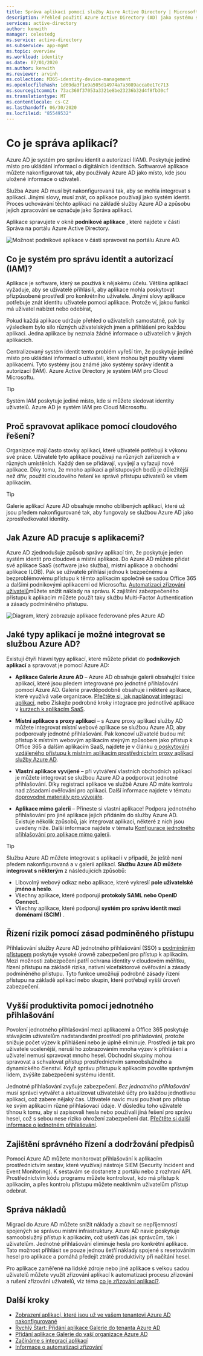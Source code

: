 ```yaml
---
title: Správa aplikací pomocí služby Azure Active Directory | Microsoft Docs
description: Přehled použití Azure Active Directory (AD) jako systému správy identit a autorizace (IAM) pro vaše cloudové a místní aplikace.
services: active-directory
author: kenwith
manager: celestedg
ms.service: active-directory
ms.subservice: app-mgmt
ms.topic: overview
ms.workload: identity
ms.date: 07/01/2020
ms.author: kenwith
ms.reviewer: arvinh
ms.collection: M365-identity-device-management
ms.openlocfilehash: 1d69da3f1e9a505d14974a7a3089acca0e17c713
ms.sourcegitcommit: 73ac360f37053a3321e8be23236b32d4f8fb30cf
ms.translationtype: MT
ms.contentlocale: cs-CZ
ms.lasthandoff: 06/30/2020
ms.locfileid: "85549532"
---
```

# <a name="what-is-application-management"></a>Co je správa aplikací?

Azure AD je systém pro správu identit a autorizací (IAM). Poskytuje jediné místo pro ukládání informací o digitálních identitách. Softwarové aplikace můžete nakonfigurovat tak, aby používaly Azure AD jako místo, kde jsou uložené informace o uživateli. 

Služba Azure AD musí být nakonfigurovaná tak, aby se mohla integrovat s aplikací. Jinými slovy, musí znát, co aplikace používají jako systém identit. Proces uchovávání těchto aplikací na základě služby Azure AD a způsobu jejich zpracování se označuje jako Správa aplikací.

Aplikace spravujete v okně **podnikové aplikace** , které najdete v části Správa na portálu Azure Active Directory.

![Možnost podnikové aplikace v části spravovat na portálu Azure AD.](media/what-is-application-management/enterprise-applications-in-nav.png)

## <a name="what-is-an-identity-and-authorization-management-iam-system"></a>Co je systém pro správu identit a autorizací (IAM)?
Aplikace je software, který se používá k nějakému účelu. Většina aplikací vyžaduje, aby se uživatelé přihlásili, aby aplikace mohla poskytovat přizpůsobené prostředí pro konkrétního uživatele. Jinými slovy aplikace potřebuje znát identitu uživatele pomocí aplikace. Protože ví, jakou funkci má uživatel nabízet nebo odebírat,

Pokud každá aplikace udržuje přehled o uživatelích samostatně, pak by výsledkem bylo silo různých uživatelských jmen a přihlášení pro každou aplikaci. Jedna aplikace by neznala žádné informace o uživatelích v jiných aplikacích.

Centralizovaný systém identit tento problém vyřeší tím, že poskytuje jediné místo pro ukládání informací o uživateli, které mohou být použity všemi aplikacemi. Tyto systémy jsou známé jako systémy správy identit a autorizací (IAM). Azure Active Directory je systém IAM pro Cloud Microsoftu.

>[!TIP]
>Systém IAM poskytuje jediné místo, kde si můžete sledovat identity uživatelů. Azure AD je systém IAM pro Cloud Microsoftu.


## <a name="why-manage-applications-with-a-cloud-solution"></a>Proč spravovat aplikace pomocí cloudového řešení?

Organizace mají často stovky aplikací, které uživatelé potřebují k výkonu své práce. Uživatelé tyto aplikace používají na různých zařízeních a v různých umístěních. Každý den se přidávají, vyvíjejí a vyřazují nové aplikace. Díky tomu, že mnoho aplikací a přístupových bodů je důležitější než dřív, použití cloudového řešení ke správě přístupu uživatelů ke všem aplikacím.

>[!TIP]
>Galerie aplikací Azure AD obsahuje mnoho oblíbených aplikací, které už jsou předem nakonfigurované tak, aby fungovaly se službou Azure AD jako zprostředkovatel identity.

## <a name="how-does-azure-ad-work-with-applications"></a>Jak Azure AD pracuje s aplikacemi?

Azure AD zjednodušuje způsob správy aplikací tím, že poskytuje jeden systém identit pro cloudové a místní aplikace. Do Azure AD můžete přidat své aplikace SaaS (software jako služba), místní aplikace a obchodní aplikace (LOB). Pak se uživatelé přihlásí jednou k bezpečnému a bezproblémovému přístupu k těmto aplikacím společně se sadou Office 365 a dalšími podnikovými aplikacemi od Microsoftu. [Automatizaci zřizování uživatelů](../app-provisioning/user-provisioning.md)můžete snížit náklady na správu. K zajištění zabezpečeného přístupu k aplikacím můžete použít taky službu Multi-Factor Authentication a zásady podmíněného přístupu.

![Diagram, který zobrazuje aplikace federované přes Azure AD](media/what-is-application-management/app-management-overview.png)

## <a name="what-types-of-applications-can-i-integrate-with-azure-ad"></a>Jaké typy aplikací je možné integrovat se službou Azure AD?

Existují čtyři hlavní typy aplikací, které můžete přidat do **podnikových aplikací** a spravovat je pomocí Azure AD:

- **Aplikace Galerie Azure AD** – Azure AD obsahuje galerii obsahující tisíce aplikací, které jsou předem integrované pro jednotné přihlašování pomocí Azure AD. Galerie pravděpodobně obsahuje i některé aplikace, které využívá vaše organizace. [Přečtěte si, jak naplánovat integraci aplikací](plan-an-application-integration.md), nebo Získejte podrobné kroky integrace pro jednotlivé aplikace v [kurzech k aplikacím SaaS](https://docs.microsoft.com/azure/active-directory/saas-apps/).

- **Místní aplikace s proxy aplikací** – s Azure proxy aplikací služby AD můžete integrovat místní webové aplikace se službou Azure AD, aby podporovaly jednotné přihlašování. Pak koncoví uživatelé budou mít přístup k místním webovým aplikacím stejným způsobem jako přístup k Office 365 a dalším aplikacím SaaS, najdete je v článku [o poskytování vzdáleného přístupu k místním aplikacím prostřednictvím proxy aplikací služby Azure AD](application-proxy.md).

- **Vlastní aplikace vyvíjené** – při vytváření vlastních obchodních aplikací je můžete integrovat se službou Azure AD a podporovat jednotné přihlašování. Díky registraci aplikace ve službě Azure AD máte kontrolu nad zásadami ověřování pro aplikaci. Další informace najdete v tématu [doprovodné materiály pro vývojáře](developer-guidance-for-integrating-applications.md).

- **Aplikace mimo galerii** – Přineste si vlastní aplikace! Podpora jednotného přihlašování pro jiné aplikace jejich přidáním do služby Azure AD. Existuje několik způsobů, jak integrovat aplikaci, některé z nich jsou uvedeny níže. Další informace najdete v tématu [Konfigurace jednotného přihlašování pro aplikace mimo galerii](configure-single-sign-on-non-gallery-applications.md).

>[!TIP]
>Službu Azure AD můžete integrovat s aplikací i v případě, že ještě není předem nakonfigurovaná a v galerii aplikací. **Službu Azure AD můžete integrovat s některým** z následujících způsobů:
> - Libovolný webový odkaz nebo aplikace, které vykreslí **pole uživatelské jméno a heslo**.
> - Všechny aplikace, které podporují **protokoly SAML nebo OpenID Connect**.
> - Všechny aplikace, které podporují **systém pro správu identit mezi doménami (SCIM)** .

## <a name="manage-risk-with-conditional-access-policies"></a>Řízení rizik pomocí zásad podmíněného přístupu

Přihlašování služby Azure AD jednotného přihlašování (SSO) s [podmíněným přístupem](../conditional-access/concept-conditional-access-cloud-apps.md) poskytuje vysoké úrovně zabezpečení pro přístup k aplikacím. Mezi možnosti zabezpečení patří ochrana identity v cloudovém měřítku, řízení přístupu na základě rizika, nativní vícefaktorové ověřování a zásady podmíněného přístupu. Tyto funkce umožňují podrobné zásady řízení přístupu na základě aplikací nebo skupin, které potřebují vyšší úroveň zabezpečení.

## <a name="improve-productivity-with-single-sign-on"></a>Vyšší produktivita pomocí jednotného přihlašování

Povolení jednotného přihlašování mezi aplikacemi a Office 365 poskytuje stávajícím uživatelům nadstandardní prostředí pro přihlašování, protože snižuje počet výzev k přihlášení nebo je úplně eliminuje. Prostředí je tak pro uživatele ucelenější, neruší ho zobrazováním mnoha výzev k přihlášení a uživatel nemusí spravovat mnoho hesel. Obchodní skupiny mohou spravovat a schvalovat přístup prostřednictvím samoobslužného a dynamického členství. Když správu přístupu k aplikacím povolíte správným lidem, zvýšíte zabezpečení systému identit.

Jednotné přihlašování zvyšuje zabezpečení. *Bez jednotného přihlašování* musí správci vytvářet a aktualizovat uživatelské účty pro každou jednotlivou aplikaci, což zabere nějaký čas. Uživatelé navíc musí používat pro přístup ke svým aplikacím různé přihlašovací údaje. V důsledku toho uživatelé tíhnou k tomu, aby si zapisovali hesla nebo používali jiná řešení pro správu hesel, což s sebou nese riziko ohrožení zabezpečení dat. [Přečtěte si další informace o jednotném přihlašování](what-is-single-sign-on.md).

## <a name="address-governance-and-compliance"></a>Zajištění správného řízení a dodržování předpisů

Pomocí Azure AD můžete monitorovat přihlašování k aplikacím prostřednictvím sestav, které využívají nástroje SIEM (Security Incident and Event Monitoring). K sestavám se dostanete z portálu nebo z rozhraní API. Prostřednictvím kódu programu můžete kontrolovat, kdo má přístup k aplikacím, a přes kontrolu přístupu můžete neaktivním uživatelům přístup odebrat.

## <a name="manage-costs"></a>Správa nákladů

Migrací do Azure AD můžete snížit náklady a zbavit se nepříjemností spojených se správou místní infrastruktury. Azure AD navíc poskytuje samoobslužný přístup k aplikacím, což ušetří čas jak správcům, tak i uživatelům. Jednotné přihlašování eliminuje hesla pro konkrétní aplikace. Tato možnost přihlásit se pouze jednou šetří náklady spojené s resetováním hesel pro aplikace a pomáhá předejít ztrátě produktivity při načítání hesel.

Pro aplikace zaměřené na lidské zdroje nebo jiné aplikace s velkou sadou uživatelů můžete využít zřizování aplikací k automatizaci procesu zřizování a rušení zřizování uživatelů, viz téma [co je zřizování aplikací?](../app-provisioning/user-provisioning.md).

## <a name="next-steps"></a>Další kroky

- [Zobrazení aplikací, které jsou už ve vašem tenantovi Azure AD nakonfigurované](view-applications-portal.md)
- [Rychlý Start: Přidání aplikace Galerie do tenanta Azure AD](add-application-portal.md)
- [Přidání aplikace Galerie do vaší organizace Azure AD](add-gallery-app.md)
- [Začínáme s integrací aplikací](plan-an-application-integration.md)
- [Informace o automatizaci zřizování](../app-provisioning/user-provisioning.md)